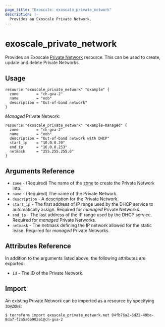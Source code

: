 ```yaml
---
page_title: "Exoscale: exoscale_private_network"
description: |-
  Provides an Exoscale Private Network.
---
```


# exoscale\_private\_network

Provides an Exoscale [Private Network][privnet-doc] resource. This can be used to create, update and delete Private Networks.


## Usage

```hcl
resource "exoscale_private_network" "example" {
  zone        = "ch-gva-2"
  name        = "oob"
  description = "Out-of-band network"
}
```

*Managed* Private Network:

```hcl
resource "exoscale_private_network" "example-managed" {
  zone        = "ch-gva-2"
  name        = "oob"
  description = "Out-of-band network with DHCP"
  start_ip    = "10.0.0.20"
  end_ip      = "10.0.0.253"
  netmask     = "255.255.255.0"
}
```


## Arguments Reference

* `zone` - (Required) The name of the [zone][zone] to create the Private Network into.
* `name` - (Required) The name of the Private Network.
* `description` - A description for the Private Network.
* `start_ip` - The first address of IP range used by the DHCP service to automatically assign. Required for *managed* Private Networks.
* `end_ip` - The last address of the IP range used by the DHCP service. Required for *managed* Private Networks.
* `netmask` - The netmask defining the IP network allowed for the static lease. Required for *managed* Private Networks.


## Attributes Reference

In addition to the arguments listed above, the following attributes are exported:

* `id` - The ID of the Private Network.


## Import

An existing Private Network can be imported as a resource by specifying `ID@ZONE`:

```console
$ terraform import exoscale_private_network.net 04fb76a2-6d22-49be-8da7-f2a5a0b902e1@ch-gva-2
```


[privnet-doc]: https://community.exoscale.com/documentation/compute/private-networks/
[zone]: https://www.exoscale.com/datacenters/

